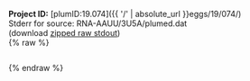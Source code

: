 **Project ID:** [plumID:19.074]({{ '/' | absolute_url }}eggs/19/074/)  
Stderr for source:  RNA-AAUU/3U5A/plumed.dat   
(download [zipped raw stdout](plumed.dat.plumed_master.stdout.txt.zip))  
{% raw %}
<pre>
</pre>
{% endraw %}
